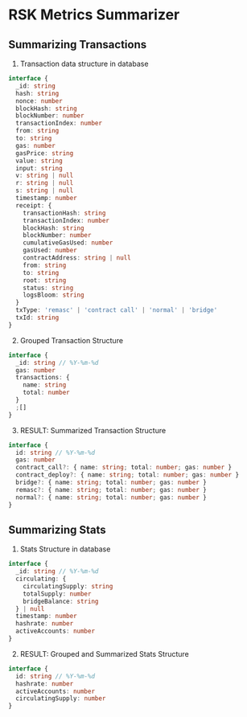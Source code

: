 # RSK Metrics Summarizer

## Summarizing Transactions

1. Transaction data structure in database

```ts
interface {
  _id: string
  hash: string
  nonce: number
  blockHash: string
  blockNumber: number
  transactionIndex: number
  from: string
  to: string
  gas: number
  gasPrice: string
  value: string
  input: string
  v: string | null
  r: string | null
  s: string | null
  timestamp: number
  receipt: {
    transactionHash: string
    transactionIndex: number
    blockHash: string
    blockNumber: number
    cumulativeGasUsed: number
    gasUsed: number
    contractAddress: string | null
    from: string
    to: string
    root: string
    status: string
    logsBloom: string
  }
  txType: 'remasc' | 'contract call' | 'normal' | 'bridge'
  txId: string
}
```

2. Grouped Transaction Structure

```ts
interface {
  _id: string // %Y-%m-%d
  gas: number
  transactions: {
    name: string
    total: number
  }
  ;[]
}
```

3. RESULT: Summarized Transaction Structure

```ts
interface {
  id: string // %Y-%m-%d
  gas: number
  contract_call?: { name: string; total: number; gas: number }
  contract_deploy?: { name: string; total: number; gas: number }
  bridge?: { name: string; total: number; gas: number }
  remasc?: { name: string; total: number; gas: number }
  normal?: { name: string; total: number; gas: number }
}
```

## Summarizing Stats

1. Stats Structure in database

```ts
interface {
  _id: string // %Y-%m-%d
  circulating: {
    circulatingSupply: string
    totalSupply: number
    bridgeBalance: string
  } | null
  timestamp: number
  hashrate: number
  activeAccounts: number
}
```

2. RESULT: Grouped and Summarized Stats Structure

```ts
interface {
  id: string // %Y-%m-%d
  hashrate: number
  activeAccounts: number
  circulatingSupply: number
}
```
